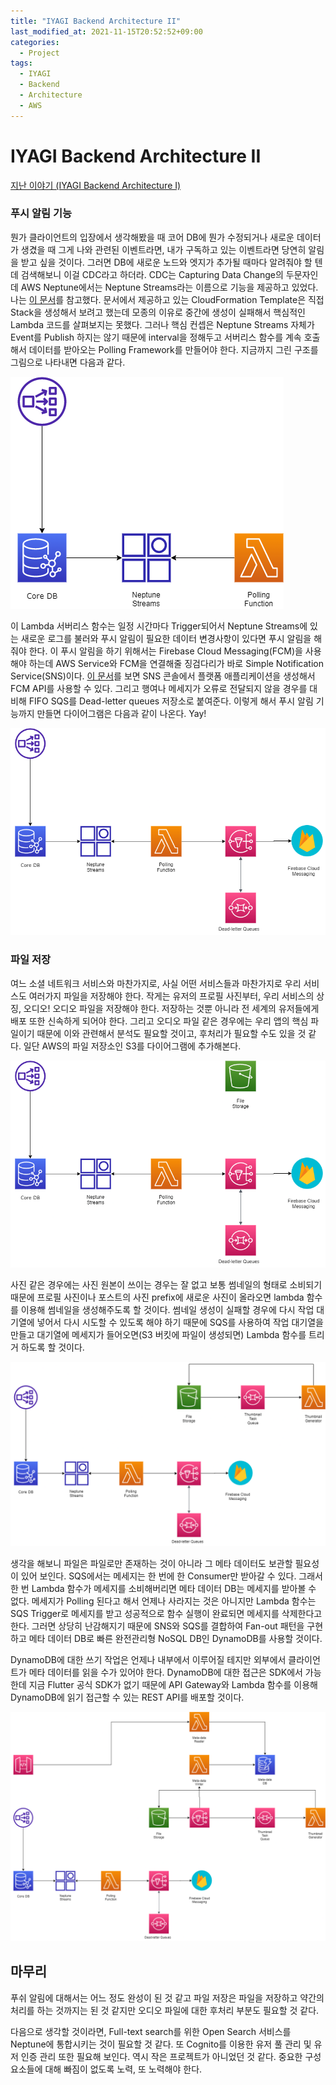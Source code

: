 ```yaml
---
title: "IYAGI Backend Architecture II"
last_modified_at: 2021-11-15T20:52:52+09:00
categories:
  - Project
tags:
  - IYAGI
  - Backend
  - Architecture
  - AWS
---
```


# IYAGI Backend Architecture II

[지난 이야기 (IYAGI Backend Architecture I)](https://tksuns12.github.io/project/iyagi-backend-arch2/)

### 푸시 알림 기능

뭔가 클라이언트의 입장에서 생각해봤을 때 코어 DB에 뭔가 수정되거나 새로운 데이터가 생겼을 때 그게 나와 관련된 이벤트라면, 내가 구독하고 있는 이벤트라면 당연히 알림을 받고 싶을 것이다. 그러면 DB에 새로운 노드와 엣지가 추가될 때마다 알려줘야 할 텐데 검색해보니 이걸 CDC라고 하더라. CDC는 Capturing Data Change의 두문자인데 AWS Neptune에서는 Neptune Streams라는 이름으로 기능을 제공하고 있었다. 나는 [이 문서](https://aws.amazon.com/ko/blogs/database/capture-graph-changes-using-neptune-streams/)를 참고했다. 문서에서 제공하고 있는 CloudFormation Template은 직접 Stack을 생성해서 보려고 했는데 모종의 이유로 중간에 생성이 실패해서 핵심적인 Lambda 코드를 살펴보지는 못했다. 그러나 핵심 컨셉은 Neptune Streams 자체가 Event를 Publish 하지는 않기 때문에 interval을 정해두고 서버리스 함수를 계속 호출해서 데이터를 받아오는 Polling Framework를 만들어야 한다. 지금까지 그린 구조를 그림으로 나타내면 다음과 같다.

![architecture image](/assets/images/IYAGI_Architecture.drawio_2.png)

이 Lambda 서버리스 함수는 일정 시간마다 Trigger되어서 Neptune Streams에 있는 새로운 로그를 불러와 푸시 알림이 필요한 데이터 변경사항이 있다면 푸시 알림을 해줘야 한다. 이 푸시 알림을 하기 위해서는 Firebase Cloud Messaging(FCM)을 사용해야 하는데 AWS Service와 FCM을 연결해줄 징검다리가 바로 Simple Notification Service(SNS)이다. [이 문서](https://aws.amazon.com/ko/premiumsupport/knowledge-center/create-android-push-messaging-sns/)를 보면 SNS 콘솔에서 플랫폼 애플리케이션을 생성해서 FCM API를 사용할 수 있다. 그리고 행여나 메세지가 오류로 전달되지 않을 경우를 대비해 FIFO SQS를 Dead-letter queues 저장소로 붙여준다. 이렇게 해서 푸시 알림 기능까지 만들면 다이어그램은 다음과 같이 나온다. Yay!

![architecture image](/assets/images/IYAGI_Architecture.drawio_3.png)

### 파일 저장

여느 소셜 네트워크 서비스와 마찬가지로, 사실 어떤 서비스들과 마찬가지로 우리 서비스도 여러가지 파일을 저장해야 한다. 작게는 유저의 프로필 사진부터, 우리 서비스의 상징, 오디오! 오디오 파일을 저장해야 한다. 저장하는 것뿐 아니라 전 세계의 유저들에게 배포 또한 신속하게 되어야 한다. 그리고 오디오 파일 같은 경우에는 우리 앱의 핵심 파일이기 때문에 이와 관련해서 분석도 필요할 것이고, 후처리가 필요할 수도 있을 것 같다. 일단 AWS의 파일 저장소인 S3를 다이어그램에 추가해본다.

![architecture image](/assets/images/IYAGI_Architecture.drawio_4.png)

사진 같은 경우에는 사진 원본이 쓰이는 경우는 잘 없고 보통 썸네일의 형태로 소비되기 때문에 프로필 사진이나 포스트의 사진 prefix에 새로운 사진이 올라오면 lambda 함수를 이용해 썸네일을 생성해주도록 할 것이다. 썸네일 생성이 실패할 경우에 다시 작업 대기열에 넣어서 다시 시도할 수 있도록 해야 하기 때문에 SQS를 사용하여 작업 대기열을 만들고 대기열에 메세지가 들어오면(S3 버킷에 파일이 생성되면) Lambda 함수를 트리거 하도록 할 것이다.

![architecture image](/assets/images/IYAGI_Architecture.drawio_5.png)

생각을 해보니 파일은 파일로만 존재하는 것이 아니라 그 메타 데이터도 보관할 필요성이 있어 보인다. SQS에서는 메세지는 한 번에 한 Consumer만 받아갈 수 있다. 그래서 한 번 Lambda 함수가 메세지를 소비해버리면 메타 데이터 DB는 메세지를 받아볼 수 없다. 메세지가 Polling 된다고 해서 언제나 사라지는 것은 아니지만 Lambda 함수는 SQS Trigger로 메세지를 받고 성공적으로 함수 실행이 완료되면 메세지를 삭제한다고 한다. 그러면 상당히 난감해지기 때문에 SNS와 SQS를 결합하여 Fan-out 패턴을 구현하고 메타 데이터 DB로 빠른 완전관리형 NoSQL DB인 DynamoDB를 사용할 것이다.  

DynamoDB에 대한 쓰기 작업은 언제나 내부에서 이루어질 테지만 외부에서 클라이언트가 메타 데이터를 읽을 수가 있어야 한다. DynamoDB에 대한 접근은 SDK에서 가능한데 지금 Flutter 공식 SDK가 없기 때문에 API Gateway와 Lambda 함수를 이용해 DynamoDB에 읽기 접근할 수 있는 REST API를 배포할 것이다.

![architecture image](/assets/images/IYAGI_Architecture.drawio_6.png)

## 마무리

푸쉬 알림에 대해서는 어느 정도 완성이 된 것 같고 파일 저장은 파일을 저장하고 약간의 처리를 하는 것까지는 된 것 같지만 오디오 파일에 대한 후처리 부분도 필요할 것 같다.

다음으로 생각할 것이라면, Full-text search를 위한 Open Search 서비스를 Neptune에 통합시키는 것이 필요할 것 같다. 또 Cognito를 이용한 유저 풀 관리 및 유저 인증 관리 또한 필요해 보인다. 역시 작은 프로젝트가 아니었던 것 같다. 중요한 구성 요소들에 대해 빠짐이 없도록 노력, 또 노력해야 한다.
